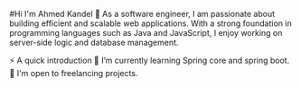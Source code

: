 #Hi I'm Ahmed Kandel :wave:
As a software engineer, I am passionate about building efficient and scalable web applications. With a strong foundation in programming languages such as Java and JavaScript, I enjoy working on server-side logic and database management.



⚡️ A quick introduction
🌱 I’m currently learning Spring core and spring boot.
💼 I'm open to freelancing projects.
